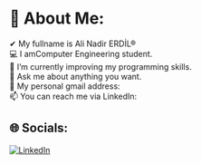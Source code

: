 # 💫 About Me:
 ✔ My fullname is Ali Nadir ERDİL®<br>💻 I amComputer Engineering student.<br>📖 I’m currently improving my programming skills.<br>💬 Ask me about anything you want.<br>📩 My personal gmail address: <br>📫 You can reach me via LinkedIn: <br>


## 🌐 Socials:
[![LinkedIn](https://img.shields.io/badge/LinkedIn-%230077B5.svg?logo=linkedin&logoColor=white)](https://linkedin.com/in/https://www.linkedin.com/in/ali-nadir-erdil-4b24a52b3/) 
